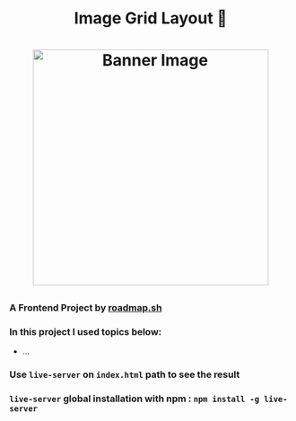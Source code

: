 <h1 align="center">Image Grid Layout 📝<h1>
<p align="center">
<img align="center" width="420px" src="" alt="Banner Image">
</p>

##

### A Frontend Project by [roadmap.sh](https://roadmap.sh/frontend/projects)

### In this project I used topics below:

-   ...

### Use `live-server` on `index.html` path to see the result

### `live-server` global installation with npm : `npm install -g live-server`
